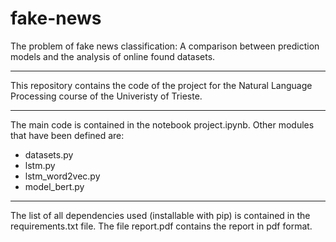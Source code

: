 # fake-news
The problem of fake news classification: A comparison between prediction models and the analysis of online found datasets.
<hr>
This repository contains the code of the project for the Natural Language Processing course of the Univeristy of Trieste.
<hr>
The main code is contained in the notebook project.ipynb. Other modules that have been defined are:

- datasets.py
- lstm.py
- lstm_word2vec.py
- model_bert.py
<hr>
The list of all dependencies used (installable with pip) is contained in the requirements.txt file. The file report.pdf contains the report in pdf format.
 
